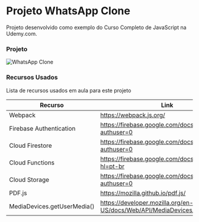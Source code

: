 # Projeto WhatsApp Clone

Projeto desenvolvido como exemplo do Curso Completo de JavaScript na Udemy.com.

### Projeto

![WhatsApp Clone](https://firebasestorage.googleapis.com/v0/b/hcode-com-br.appspot.com/o/whatsapp.jpg?alt=media&token=5fc78e3b-4871-424f-abfa-b765f2515d0c)

### Recursos Usados

Lista de recursos usados em aula para este projeto

| Recurso                     | Link                                                                       |
| --------------------------- | -------------------------------------------------------------------------- |
| Webpack                     | https://webpack.js.org/                                                    |
| Firebase Authentication     | https://firebase.google.com/docs/auth/?authuser=0                          |
| Cloud Firestore             | https://firebase.google.com/docs/firestore/?authuser=0                     |
| Cloud Functions             | https://firebase.google.com/docs/functions/?hl=pt-br                       |
| Cloud Storage               | https://firebase.google.com/docs/storage/?authuser=0                       |
| PDF.js                      | https://mozilla.github.io/pdf.js/                                          |
| MediaDevices.getUserMedia() | https://developer.mozilla.org/en-US/docs/Web/API/MediaDevices/getUserMedia |
